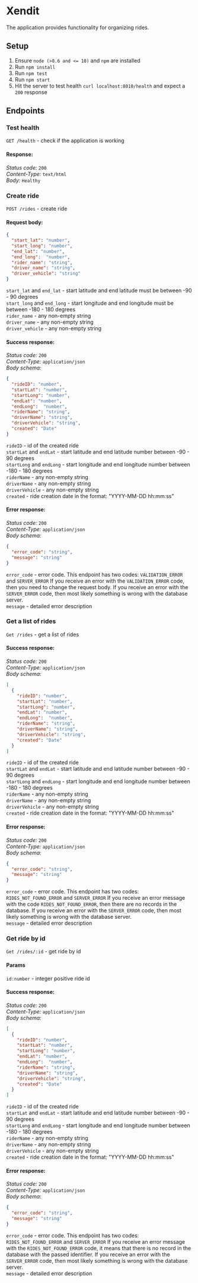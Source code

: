 # Xendit
The application provides functionality for organizing rides.

## Setup

1. Ensure `node (>8.6 and <= 10)` and `npm` are installed
2. Run `npm install`
3. Run `npm test`
4. Run `npm start`
5. Hit the server to test health `curl localhost:8010/health` and expect a `200` response 

## Endpoints

### Test health
`GET /health` - check if the application is working

#### Response:
*Status code:* `200`  
*Content-Type:* `text/html`  
*Body:* `Healthy`  

### Create ride
`POST /rides` - create ride

#### Request body:
```json
{
  "start_lat": "number",
  "start_long": "number",
  "end_lat": "number",
  "end_long":  "number",
  "rider_name": "string",
  "driver_name": "string",
  "driver_vehicle": "string"
}
```
`start_lat` and `end_lat` - start latitude and end latitude must be between -90 - 90 degrees  
`start_long` and `end_long` - start longitude and end longitude must be between -180 - 180 degrees  
`rider_name` - any non-empty string  
`driver_name` - any non-empty string  
`driver_vehicle` - any non-empty string  

#### Success response:
*Status code:* `200`  
*Content-Type:* `application/json`  
*Body schema:*
```json
{
  "rideID": "number",
  "startLat": "number",
  "startLong": "number",
  "endLat": "number",
  "endLong":  "number",
  "riderName": "string",
  "driverName": "string",
  "driverVehicle": "string",
  "created": "Date"
}
```
`rideID` - id of the created ride  
`startLat` and `endLat` - start latitude and end latitude number between -90 - 90 degrees  
`startLong` and `endLong` - start longitude and end longitude number between -180 - 180 degrees  
`riderName` - any non-empty string  
`driverName` - any non-empty string  
`driverVehicle` - any non-empty string  
`created` - ride creation date in the format: "YYYY-MM-DD hh:mm:ss"  

#### Error response:
*Status code:* `200`  
*Content-Type:* `application/json`  
*Body schema:*
```json
{
  "error_code": "string",
  "message": "string"
}
```
`error_code` - error code. This endpoint has two codes: `VALIDATION_ERROR` and `SERVER_ERROR` If you receive an error with the `VALIDATION_ERROR` code, then you need to change the request body. If you receive an error with the `SERVER_ERROR` code, then most likely something is wrong with the database server.  
`message` - detailed error description

### Get a list of rides
`Get /rides` - get a list of rides

#### Success response:
*Status code:* `200`  
*Content-Type:* `application/json`  
*Body schema:*
```json
[
  {
    "rideID": "number",
    "startLat": "number",
    "startLong": "number",
    "endLat": "number",
    "endLong":  "number",
    "riderName": "string",
    "driverName": "string",
    "driverVehicle": "string",
    "created": "Date"
  }
]
```
`rideID` - id of the created ride  
`startLat` and `endLat` - start latitude and end latitude number between -90 - 90 degrees  
`startLong` and `endLong` - start longitude and end longitude number between -180 - 180 degrees  
`riderName` - any non-empty string  
`driverName` - any non-empty string  
`driverVehicle` - any non-empty string  
`created` - ride creation date in the format: "YYYY-MM-DD hh:mm:ss"

#### Error response:
*Status code:* `200`  
*Content-Type:* `application/json`  
*Body schema:*
```json
{
  "error_code": "string",
  "message": "string"
}
```
`error_code` - error code. This endpoint has two codes: `RIDES_NOT_FOUND_ERROR` and `SERVER_ERROR` If you receive an error message with the code `RIDES_NOT_FOUND_ERROR`, then there are no records in the database. If you receive an error with the `SERVER_ERROR` code, then most likely something is wrong with the database server.  
`message` - detailed error description


### Get ride by id
`Get /rides/:id` - get ride by id

#### Params
`id:number` - integer positive ride id

#### Success response:
*Status code:* `200`  
*Content-Type:* `application/json`  
*Body schema:*
```json
[
  {
    "rideID": "number",
    "startLat": "number",
    "startLong": "number",
    "endLat": "number",
    "endLong":  "number",
    "riderName": "string",
    "driverName": "string",
    "driverVehicle": "string",
    "created": "Date"
  }
]
```
`rideID` - id of the created ride  
`startLat` and `endLat` - start latitude and end latitude number between -90 - 90 degrees  
`startLong` and `endLong` - start longitude and end longitude number between -180 - 180 degrees  
`riderName` - any non-empty string  
`driverName` - any non-empty string  
`driverVehicle` - any non-empty string  
`created` - ride creation date in the format: "YYYY-MM-DD hh:mm:ss"

#### Error response:
*Status code:* `200`  
*Content-Type:* `application/json`  
*Body schema:*
```json
{
  "error_code": "string",
  "message": "string"
}
```
`error_code` - error code. This endpoint has two codes: `RIDES_NOT_FOUND_ERROR` and `SERVER_ERROR` If you receive an error message with the `RIDES_NOT_FOUND_ERROR` code, it means that there is no record in the database with the passed identifier. If you receive an error with the `SERVER_ERROR` code, then most likely something is wrong with the database server.    
`message` - detailed error description
